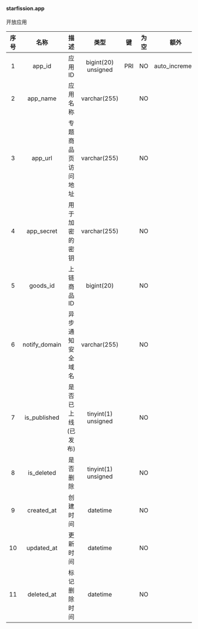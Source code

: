 #### starfission.app 
开放应用

| 序号 | 名称 | 描述 | 类型 | 键 | 为空 | 额外 | 默认值 |
| :--: | :--: | :--: | :--: | :--: | :--: | :--: | :--: |
| 1 | app_id | 应用ID | bigint(20) unsigned | PRI | NO | auto_increment |  |
| 2 | app_name | 应用名称 | varchar(255) |  | NO |  |  |
| 3 | app_url | 专题商品页访问地址 | varchar(255) |  | NO |  |  |
| 4 | app_secret | 用于加密的密钥 | varchar(255) |  | NO |  |  |
| 5 | goods_id | 上链商品ID | bigint(20) |  | NO |  | 0 |
| 6 | notify_domain | 异步通知安全域名 | varchar(255) |  | NO |  |  |
| 7 | is_published | 是否已上线(已发布) | tinyint(1) unsigned |  | NO |  | 0 |
| 8 | is_deleted | 是否删除 | tinyint(1) unsigned |  | NO |  | 0 |
| 9 | created_at | 创建时间 | datetime |  | NO |  | '0000-00-00 00:00:00' |
| 10 | updated_at | 更新时间 | datetime |  | NO |  | '0000-00-00 00:00:00' |
| 11 | deleted_at | 标记删除时间 | datetime |  | NO |  | '0000-00-00 00:00:00' |
